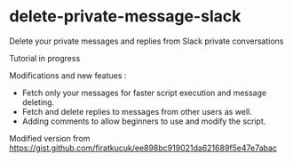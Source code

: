 # delete-private-message-slack
Delete your private messages and replies from Slack private conversations

Tutorial in progress


Modifications and new featues :
- Fetch only your messages for faster script execution and message deleting.
- Fetch and delete replies to messages from other users as well.
- Adding comments to allow beginners to use and modify the script.

Modified version from https://gist.github.com/firatkucuk/ee898bc919021da621689f5e47e7abac
